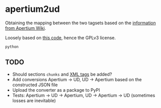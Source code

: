 # apertium2ud

Obtaining the mapping between the two tagsets based on the [information from Apertium Wiki](https://wiki.apertium.org/w/index.php?title=List_of_symbols).

Loosely based on [this code](https://github.com/mr-martian/apertium-recursive-learning/blob/master/tags.py), hence the GPLv3 license.

```bash
python 
```

## TODO

* Should sections `chunks` and [XML tags](https://wiki.apertium.org/w/index.php?title=List_of_symbols#XML_tags) be added?
* Add conversions Apertium -> UD, UD -> Apertium based on the constructed JSON file
* Upload the converter as a package to PyPI
* Tests: Apertium -> UD -> Apertium, UD -> Apertium -> UD (sometimes losses are inevitable)

